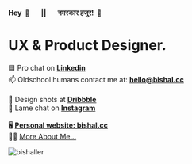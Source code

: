 #### **Hey &nbsp;👋 &nbsp; &nbsp; &nbsp; || &nbsp; &nbsp; &nbsp; नमस्कार हजुर! &nbsp;🙏**

<h1>UX & Product Designer.</h1>

🟦   Pro chat on **[Linkedin](https://www.linkedin.com/in/bishaller)**<br>
📫   Oldschool humans contact me at: **hello@bishal.cc**<br>
<br>
🏀   Design shots at **[Dribbble](https://dribbble.com/bishaller)**<br>
🤝   Lame chat on **[Instagram](https://www.instagram.com/bishaller/)**<br>
<br>
🖥   **[Personal website: bishal.cc](http://bishal.cc/)**<br>
🙋‍♂️   [More About Me...](http://bishal.cc/about)

<p align="left"> <img src="https://komarev.com/ghpvc/?username=bishaller&label=Profile%20views&color=0e75b6&style=flat" alt="bishaller" /> </p>
